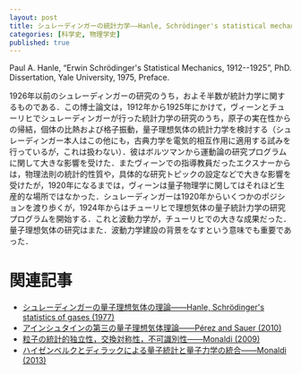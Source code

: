 ```yaml
---
layout: post
title: シュレーディンガーの統計力学——Hanle, Schrödinger's statistical mechanics (1975)
categories: [科学史, 物理学史]
published: true
---
```


Paul A. Hanle, “Erwin Schrödinger's Statistical Mechanics, 1912--1925”, PhD. Dissertation, Yale University, 1975, Preface.

1926年以前のシュレーディンガーの研究のうち，およそ半数が統計力学に関するものである．この博士論文は，1912年から1925年にかけて，ヴィーンとチューリヒでシュレーディンガーが行った統計力学の研究のうち，原子の実在性からの帰結，個体の比熱および格子振動，量子理想気体の統計力学を検討する（シュレーディンガー本人はこの他にも，古典力学を電気的相互作用に適用する試みを行っているが，これは扱わない）．彼はボルツマンから運動論の研究プログラムに関して大きな影響を受けた．またヴィーンでの指導教員だったエクスナーからは，物理法則の統計的性質や，具体的な研究トピックの設定などで大きな影響を受けたが，1920年になるまでは，ヴィーンは量子物理学に関してはそれほど生産的な場所ではなかった．シュレーディンガーは1920年からいくつかのポジションを渡り歩くが，1924年からはチューリヒで理想気体の量子統計力学の研究プログラムを開始する．これと波動力学が，チューリヒでの大きな成果だった．量子理想気体の研究はまた．波動力学建設の背景をなすという意味でも重要であった．

# 関連記事

* [シュレーディンガーの量子理想気体の理論——Hanle, Schrödinger's statistics of gases (1977)](http://hinaba.org/mikro-und-makro/2017/08/27/01.html)
* [アインシュタインの第三の量子理想気体理論——Pérez and Sauer (2010)](http://hinaba.org/mikro-und-makro/2017/08/28/02.html)
* [粒子の統計的独立性，交換対称性，不可識別性——Monaldi (2009)](http://hinaba.org/mikro-und-makro/2017/08/29/01.html)
* [ハイゼンベルクとディラックによる量子統計と量子力学の統合——Monaldi (2013)](http://hinaba.org/mikro-und-makro/2017/08/30/01.html)
